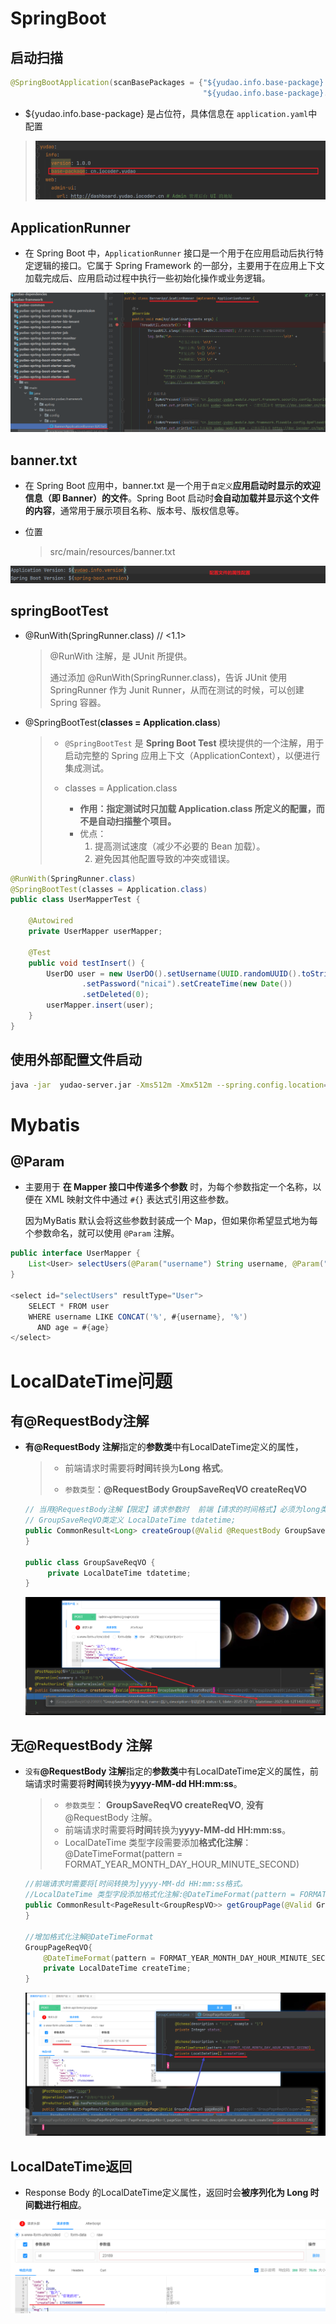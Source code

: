 



# SpringBoot

## 启动扫描

```java
@SpringBootApplication(scanBasePackages = {"${yudao.info.base-package}.server",  
                                           "${yudao.info.base-package}.module"} )
```

- ${yudao.info.base-package} 是占位符，具体信息在 `application.yaml`中配置
> ![image-20250806151758084](assets/image-20250806151758084.png)



## ApplicationRunner

- 在 Spring Boot 中，`ApplicationRunner` 接口是一个用于在应用启动后执行特定逻辑的接口。它属于 Spring Framework 的一部分，主要用于在应用上下文加载完成后、应用启动过程中执行一些初始化操作或业务逻辑。

![image-20250806171949059](assets/image-20250806171949059.png)





## banner.txt

- 在 Spring Boot 应用中，banner.txt 是一个用于`自定义`**应用启动时显示的欢迎信息（即 Banner）的文件**。Spring Boot 启动时**会自动加载并显示这个文件的内容**，通常用于展示项目名称、版本号、版权信息等。

- 位置 

  > src/main/resources/banner.txt

![image-20250806174153802](assets/image-20250806174153802.png)

## springBootTest

- @RunWith(SpringRunner.class)	 // <1.1>

  > @RunWith 注解，是 JUnit 所提供。
  >
  > 通过添加 @RunWith(SpringRunner.class)，告诉 JUnit 使用 SpringRunner 作为 Junit Runner，从而在测试的时候，可以创建 Spring 容器。

- @SpringBootTest(**classes = Application.class**)               

  > - `@SpringBootTest` 是 **Spring Boot Test** 模块提供的一个注解，用于启动完整的 Spring 应用上下文（ApplicationContext），以便进行集成测试。
  >
  > - classes = Application.class
  >   - **作用：指定测试时只加载 Application.class 所定义的配置，而不是自动扫描整个项目。**
  >   - 优点：
  >     1. 提高测试速度（减少不必要的 Bean 加载）。
  >     2. 避免因其他配置导致的冲突或错误。

```java
@RunWith(SpringRunner.class)
@SpringBootTest(classes = Application.class)
public class UserMapperTest {

    @Autowired
    private UserMapper userMapper;

    @Test
    public void testInsert() {
        UserDO user = new UserDO().setUsername(UUID.randomUUID().toString())
                .setPassword("nicai").setCreateTime(new Date())
                .setDeleted(0); 
        userMapper.insert(user);
    }
}

```

## 使用外部配置文件启动

```bash
java -jar  yudao-server.jar -Xms512m -Xmx512m --spring.config.location=/root/yudao-server/config/ --spring.profiles.active=dev
```



# Mybatis

## @Param

- 主要用于 **在 Mapper 接口中传递多个参数** 时，为每个参数指定一个名称，以便在 XML 映射文件中通过 `#{}` 表达式引用这些参数。

  因为MyBatis 默认会将这些参数封装成一个 Map，但如果你希望显式地为每个参数命名，就可以使用 `@Param` 注解。

```java
public interface UserMapper {
    List<User> selectUsers(@Param("username") String username, @Param("age") int age);
}

<select id="selectUsers" resultType="User">
    SELECT * FROM user
    WHERE username LIKE CONCAT('%', #{username}, '%')
      AND age = #{age}
</select>
```



# LocalDateTime问题

## 有@RequestBody注解

- **有@RequestBody 注解**指定的**参数类**中有LocalDateTime定义的属性，

  >  - 前端请求时需要将**时间**转换为**Long 格式**。
  >
  >  - `参数类型`：**@RequestBody GroupSaveReqVO createReqVO**
  
  ```java
  // 当用@RequestBody注解【限定】请求参数时  前端【请求的时间格式】必须为long类型。
  // GroupSaveReqVO类定义 LocalDateTime tdatetime;
  public CommonResult<Long> createGroup(@Valid @RequestBody GroupSaveReqVO createReqVO) {
  }
  
  public class GroupSaveReqVO {
       private LocalDateTime tdatetime;
  }
  ```
  
  ![image-20250812171606578](assets/image-20250812171606578.png)
  
  
## 无@RequestBody 注解

- `没有`**@RequestBody 注解**指定的**参数类**中有LocalDateTime定义的属性，前端请求时需要将**时间**转换为**yyyy-MM-dd HH:mm:ss**。

  > - `参数类型`： **GroupSaveReqVO createReqVO**, **没有**@RequestBody 注解。
  > - 前端请求时需要将**时间**转换为**yyyy-MM-dd HH:mm:ss**。
  > - LocalDateTime 类型字段需要添加**格式化注解**： @DateTimeFormat(pattern = FORMAT_YEAR_MONTH_DAY_HOUR_MINUTE_SECOND)

  ```java
  //前端请求时需要将[时间转换为]yyyy-MM-dd HH:mm:ss格式。
  //LocalDateTime 类型字段添加格式化注解:@DateTimeFormat(pattern = FORMAT_YEAR_MONTH_DAY_HOUR_MINUTE_SECOND)
  public CommonResult<PageResult<GroupRespVO>> getGroupPage(@Valid GroupPageReqVO pageReqVO) {
  }
  
  //增加格式化注解@DateTimeFormat
  GroupPageReqVO{
      @DateTimeFormat(pattern = FORMAT_YEAR_MONTH_DAY_HOUR_MINUTE_SECOND)
      private LocalDateTime createTime;
  }
  ```

  ![image-20250812170950030](assets/image-20250812170950030.png)



## LocalDateTime返回

- Response Body 的LocalDateTime定义属性，返回时会**被序列化为 Long 时间戳进行相应**。

![image-20250812145655315](assets/image-20250812145655315.png)

